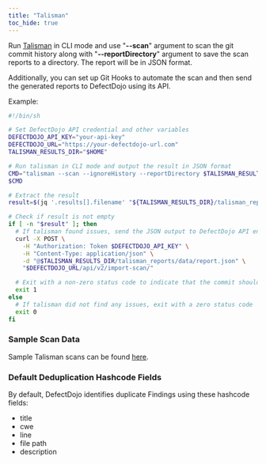 ```yaml
---
title: "Talisman"
toc_hide: true
---
```

Run [Talisman](https://github.com/thoughtworks/talisman) in CLI mode and use "**--scan**" argument to scan the git commit history along with "**--reportDirectory**" argument to save the scan reports to a directory. The report will be in JSON format.

Additionally, you can set up Git Hooks to automate the scan and then send the generated reports to DefectDojo using its API.

Example:

```bash
#!/bin/sh

# Set DefectDojo API credential and other variables
DEFECTDOJO_API_KEY="your-api-key"
DEFECTDOJO_URL="https://your-defectdojo-url.com"
TALISMAN_RESULTS_DIR="$HOME"

# Run talisman in CLI mode and output the result in JSON format
CMD="talisman --scan --ignoreHistory --reportDirectory $TALISMAN_RESULTS_DIR"
$CMD

# Extract the result
result=$(jq '.results[].filename' "${TALISMAN_RESULTS_DIR}/talisman_reports/data/report.json")

# Check if result is not empty
if [ -n "$result" ]; then
  # If talisman found issues, send the JSON output to DefectDojo API endpoint
  curl -X POST \
    -H "Authorization: Token $DEFECTDOJO_API_KEY" \
    -H "Content-Type: application/json" \
    -d "@$TALISMAN_RESULTS_DIR/talisman_reports/data/report.json" \
    "$DEFECTDOJO_URL/api/v2/import-scan/"

  # Exit with a non-zero status code to indicate that the commit should be rejected
  exit 1
else
  # If talisman did not find any issues, exit with a zero status code
  exit 0
fi
```

### Sample Scan Data
Sample Talisman scans can be found [here](https://github.com/DefectDojo/django-DefectDojo/tree/master/unittests/scans/talisman).

### Default Deduplication Hashcode Fields
By default, DefectDojo identifies duplicate Findings using these hashcode fields:

- title
- cwe
- line
- file path
- description
